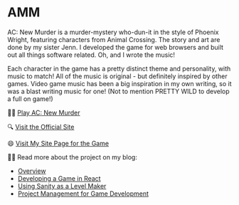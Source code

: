 # AMM

AC: New Murder is a murder-mystery who-dun-it in the style of Phoenix Wright, featuring characters from Animal Crossing. The story and art are done by my sister Jenn. I developed the game for web browsers and built out all things software related. Oh, and I wrote the music!

Each character in the game has a pretty distinct theme and personality, with music to match! All of the music is original - but definitely inspired by other games. Video game music has been a big inspiration in my own writing, so it was a blast writing music for one! (Not to mention PRETTY WILD to develop a full on game!)

🕵️‍♂️ [Play AC: New Murder](acnewmurder.com/play)

🔍 [Visit the Official Site](acnewmurder.com)

😄 [Visit My Site Page for the Game](chrisdpadilla.com/acnm)


🧑‍💻 Read more about the project on my blog:
- [Overview](/acnmp)
- [Developing a Game in React](/acnmfe)
- [Using Sanity as a Level Maker](/acnmbe)
- [Project Management for Game Development](/acnmpm)
